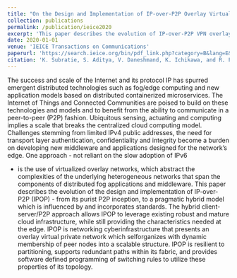 ```yaml
---
title: "On the Design and Implementation of IP-over-P2P Overlay Virtual Private Networks"
collection: publications
permalink: /publication/ieice2020
excerpt: 'This paper describes the evolution of IP-over-P2P VPN overlays'
date: 2020-01-01
venue: 'IEICE Transactions on Communications'
paperurl: 'https://search.ieice.org/bin/pdf_link.php?category=B&lang=E&year=2020&fname=e103-b_1_2&abst='
citation: 'K. Subratie, S. Aditya, V. Daneshmand, K. Ichikawa, and R. Figueiredo, “On the Design and Implementation of IP-over-P2P Overlay Virtual Private Networks”, IEICE Transactions, Vol., No.: Vol.E103-B, No.1, pp.2-10, 2020'
---
```


The success and scale of the Internet and its protocol IP has spurred emergent distributed technologies such as fog/edge computing and new application models based on distributed containerized microservices. The Internet of Things and Connected Communities are poised to build on these technologies and models and to benefit from the ability to communicate in a peer-to-peer (P2P) fashion. Ubiquitous sensing, actuating and computing implies a scale that breaks the centralized cloud computing model. Challenges stemming from limited IPv4 public addresses, the need for transport layer authentication, confidentiality and integrity become a burden on developing new middleware and applications designed for the network’s edge. One approach - not reliant on the slow adoption of IPv6
- is the use of virtualized overlay networks, which abstract the complexities of the underlying heterogeneous networks that span the components of distributed fog applications and middleware. This paper describes the evolution of the design and implementation of IP-over-P2P (IPOP) - from its purist P2P inception, to a pragmatic hybrid model which is influenced by and incorporates standards. The hybrid client-server/P2P approach allows IPOP to leverage existing robust and mature cloud infrastructure, while still providing the characteristics needed at the edge. IPOP is networking cyberinfrastructure that presents an overlay virtual private network which selforganizes with dynamic membership of peer nodes into a scalable structure. IPOP is resilient to partitioning, supports redundant paths within its fabric, and provides software defined programming of switching rules to utilize these properties of its topology.